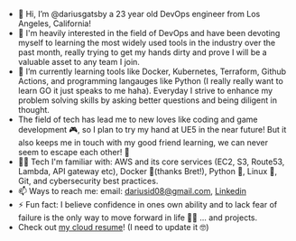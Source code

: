 - 👋 Hi, I’m @dariusgatsby a 23 year old DevOps engineer from Los Angeles, California!
- 🤔 I'm heavily interested in the field of DevOps and have been devoting myself to learning the most widely used tools in the industry over the past month, really trying to get my hands dirty and prove I will be a valuable asset to any team I join.
- 🌱 I’m currently learning tools like Docker, Kubernetes, Terraform, Github Actions, and programming langauges like Python (I really really want to learn GO it just speaks to me haha). Everyday I strive to enhance my problem solving skills by asking better questions and being diligent in thought.
- The field of tech has lead me to new loves like coding and game development 🎮, so I plan to try my hand at UE5 in the near future! But it also keeps me in touch with my good friend learning, we can never seem to escape each other! 💌
- 👨‍💻 Tech I'm familiar with: AWS and its core services (EC2, S3, Route53, Lambda, API gateway etc), Docker 🐳(thanks Bret!), Python 🐍, Linux 🐧, Git, and cybersecurity best practices.
- 📫 Ways to reach me: email: [dariusid08@gmail.com](dariusid08@gmail.com), [Linkedin](https://www.linkedin.com/in/darius-daugherty/) 
- ⚡ Fun fact: I believe confidence in ones own ability and to lack fear of failure is the only way to move forward in life 🧘‍♂️ ... and projects.
- Check out [my cloud resume](https://dariuscloudresume.com)! (I need to update it 🤓)
<!---
dariusgatsby/dariusgatsby is a ✨ special ✨ repository because its `README.md` (this file) appears on your GitHub profile.
You can click the Preview link to take a look at your changes.
--->
